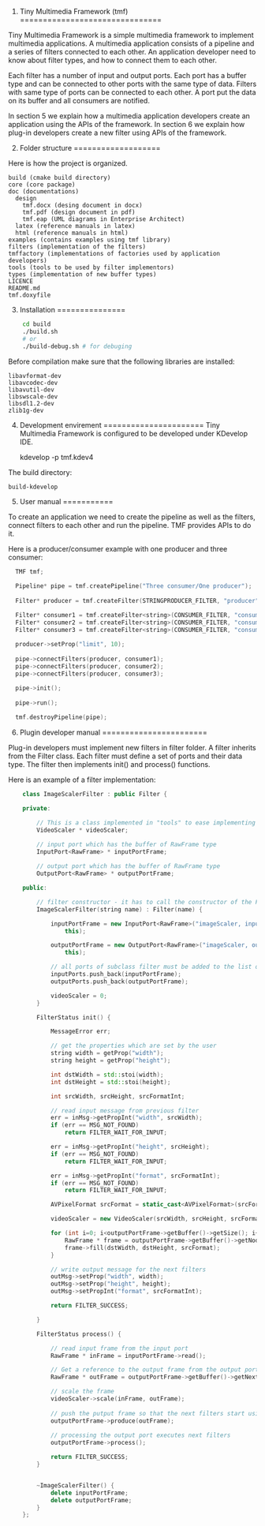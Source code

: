 1) Tiny Multimedia Framework (tmf)
===============================

Tiny Multimedia Framework is a simple multimedia framework to implement multimedia applications. A multimedia application consists of a pipeline and a series of filters connected to each other. An application developer need to know about filter types, and how to connect them to each other.

Each filter has a number of input and output ports. Each port has a buffer type and can be connected to other ports with the same type of data. Filters with same type of ports can be connected to each other. A port put the data on its buffer and all consumers are notified.

In section 5 we explain how a multimedia application developers create an application using the APIs of the framework. In section 6 we explain how plug-in developers create a new filter using APIs of the framework.

2) Folder structure
===================

Here is how the project is organized.

	build (cmake build directory)
	core (core package)
	doc (documentations)
	  design
	    tmf.docx (desing document in docx)
	    tmf.pdf (design document in pdf)
	    tmf.eap (UML diagrams in Enterprise Architect)
	  latex (reference manuals in latex)
	  html (reference manuals in html)
	examples (contains examples using tmf library)
	filters (implementation of the filters)
	tmffactory (implementations of factories used by application developers)
	tools (tools to be used by filter implementors)
	types (implementation of new buffer types)
	LICENCE
	README.md
	tmf.doxyfile

3) Installation
===============
```bash
	cd build
	./build.sh
	# or
	./build-debug.sh # for debuging
```
Before compilation make sure that the following libraries are installed:

	libavformat-dev
	libavcodec-dev
	libavutil-dev
	libswscale-dev
	libsdl1.2-dev
	zlib1g-dev

4) Development envirement
======================
Tiny Multimedia Framework is configured to be developed under KDevelop IDE.
	
	kdevelop -p tmf.kdev4
	
The build directory:

	build-kdevelop

5) User manual
===========

To create an application we need to create the pipeline as well as the filters, connect filters to each other and run the pipeline. TMF provides APIs to do it.

Here is a producer/consumer example with one producer and three consumer:
```c++
  TMF tmf;
  
  Pipeline* pipe = tmf.createPipeline("Three consumer/One producer");
  
  Filter* producer = tmf.createFilter(STRINGPRODUCER_FILTER, "producer");

  Filter* consumer1 = tmf.createFilter<string>(CONSUMER_FILTER, "consumer1");
  Filter* consumer2 = tmf.createFilter<string>(CONSUMER_FILTER, "consumer2");
  Filter* consumer3 = tmf.createFilter<string>(CONSUMER_FILTER, "consumer3");
  
  producer->setProp("limit", 10);
  
  pipe->connectFilters(producer, consumer1);
  pipe->connectFilters(producer, consumer2);
  pipe->connectFilters(producer, consumer3);

  pipe->init();
  
  pipe->run();
  
  tmf.destroyPipeline(pipe);
```	

6) Plugin developer manual
=======================

Plug-in developers must implement new filters in filter folder. A filter inherits from the Filter class. Each filter must define a set of ports and their data type. The filter then implements init() and process() functions.

Here is an example of a filter implementation:
```c++
	class ImageScalerFilter : public Filter {

	private:

		// This is a class implemented in "tools" to ease implementing this filter
		VideoScaler * videoScaler;

		// input port which has the buffer of RawFrame type
		InputPort<RawFrame> * inputPortFrame;
		
		// output port which has the buffer of RawFrame type
		OutputPort<RawFrame> * outputPortFrame;

	public:

		// filter constructor - it has to call the constructor of the Filter as well
		ImageScalerFilter(string name) : Filter(name) {

			inputPortFrame = new InputPort<RawFrame>("imageScaler, input, Frame",
				this);

			outputPortFrame = new OutputPort<RawFrame>("imageScaler, output, Frame",
				this);

			// all ports of subclass filter must be added to the list of superclass filters
			inputPorts.push_back(inputPortFrame);
			outputPorts.push_back(outputPortFrame);

			videoScaler = 0;
		}

		FilterStatus init() {

			MessageError err;

			// get the properties which are set by the user
			string width = getProp("width");
			string height = getProp("height");

			int dstWidth = std::stoi(width);
			int dstHeight = std::stoi(height);

			int srcWidth, srcHeight, srcFormatInt;

			// read input message from previous filter
			err = inMsg->getPropInt("width", srcWidth);
			if (err == MSG_NOT_FOUND)
				return FILTER_WAIT_FOR_INPUT;

			err = inMsg->getPropInt("height", srcHeight);
			if (err == MSG_NOT_FOUND)
				return FILTER_WAIT_FOR_INPUT;

			err = inMsg->getPropInt("format", srcFormatInt);
			if (err == MSG_NOT_FOUND)
				return FILTER_WAIT_FOR_INPUT;

			AVPixelFormat srcFormat = static_cast<AVPixelFormat>(srcFormatInt);

			videoScaler = new VideoScaler(srcWidth, srcHeight, srcFormat, dstWidth, dstHeight, srcFormat);

			for (int i=0; i<outputPortFrame->getBuffer()->getSize(); i++) {
				RawFrame * frame = outputPortFrame->getBuffer()->getNode(i);
				frame->fill(dstWidth, dstHeight, srcFormat);
			}

			// write output message for the next filters
			outMsg->setProp("width", width);
			outMsg->setProp("height", height);
			outMsg->setPropInt("format", srcFormatInt);

			return FILTER_SUCCESS;

		}

		FilterStatus process() {

			// read input frame from the input port
			RawFrame * inFrame = inputPortFrame->read();

			// Get a reference to the output frame from the output port
			RawFrame * outFrame = outputPortFrame->getBuffer()->getNextNode();

			// scale the frame
			videoScaler->scale(inFrame, outFrame);
			
			// push the putput frame so that the next filters start using them
			outputPortFrame->produce(outFrame);
			
			// processing the output port executes next filters
			outputPortFrame->process();

			return FILTER_SUCCESS;
		}


		~ImageScalerFilter() {
			delete inputPortFrame;
			delete outputPortFrame;
		}
	};
```
